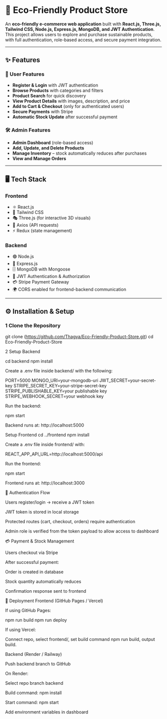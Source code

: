 # 🌱 Eco-Friendly Product Store

An **eco-friendly e-commerce web application** built with **React.js, Three.js, Tailwind CSS, Node.js, Express.js, MongoDB, and JWT Authentication**.  
This project allows users to explore and purchase sustainable products, with full authentication, role-based access, and secure payment integration.  

---

## ✨ Features

### 👤 User Features
- **Register & Login** with JWT authentication  
- **Browse Products** with categories and filters  
- **Product Search** for quick discovery  
- **View Product Details** with images, description, and price  
- **Add to Cart & Checkout** (only for authenticated users)  
- **Secure Payments** with Stripe  
- **Automatic Stock Update** after successful payment  

### 🛠️ Admin Features
- **Admin Dashboard** (role-based access)  
- **Add, Update, and Delete Products**  
- **Manage Inventory** – stock automatically reduces after purchases  
- **View and Manage Orders**  

---

## 🖥️ Tech Stack

### Frontend
- ⚛️ React.js  
- 🎨 Tailwind CSS  
- 🎭 Three.js (for interactive 3D visuals)  
- 🔗 Axios (API requests)  
- ⚡ Redux (state management)  

### Backend
- 🟢 Node.js  
- 🚀 Express.js  
- 🗄️ MongoDB with Mongoose  
- 🔐 JWT Authentication & Authorization  
- 💳 Stripe Payment Gateway  
- 🌍 CORS enabled for frontend-backend communication  

---

## ⚙️ Installation & Setup

### 1️ Clone the Repository

git clone (https://github.com/Thagya/Eco-Friendly-Product-Store.git)
cd Eco-Friendly-Product-Store

2 Setup Backend

cd backend
npm install

Create a .env file inside backend/ with the following:

PORT=5000
MONGO_URI=your-mongodb-uri
JWT_SECRET=your-secret-key
STRIPE_SECRET_KEY=your-stripe-secret-key
STRIPE_PUBLISHABLE_KEY=your publishable key
STRIPE_WEBHOOK_SECRET=your webhook key

Run the backend:

npm start


Backend runs at: http://localhost:5000

 Setup Frontend
cd ../frontend
npm install


Create a .env file inside frontend/ with:

REACT_APP_API_URL=http://localhost:5000/api


Run the frontend:

npm start


Frontend runs at: http://localhost:3000

🔐 Authentication Flow

Users register/login → receive a JWT token

JWT token is stored in local storage

Protected routes (cart, checkout, orders) require authentication

Admin role is verified from the token payload to allow access to dashboard

💳 Payment & Stock Management

Users checkout via Stripe

After successful payment:

Order is created in database

Stock quantity automatically reduces

Confirmation response sent to frontend

🚀 Deployment
Frontend (GitHub Pages / Vercel)

If using GitHub Pages:

npm run build
npm run deploy


If using Vercel:

Connect repo, select frontend/, set build command npm run build, output build.

Backend (Render / Railway)

Push backend branch to GitHub

On Render:

Select repo branch backend

Build command: npm install

Start command: npm start

Add environment variables in dashboard





